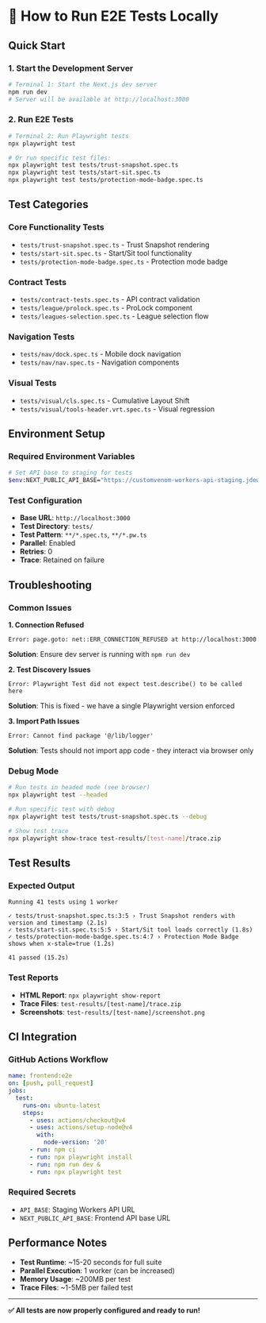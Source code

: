 # 🧪 **How to Run E2E Tests Locally**

## **Quick Start**

### **1. Start the Development Server**

```bash
# Terminal 1: Start the Next.js dev server
npm run dev
# Server will be available at http://localhost:3000
```

### **2. Run E2E Tests**

```bash
# Terminal 2: Run Playwright tests
npx playwright test

# Or run specific test files:
npx playwright test tests/trust-snapshot.spec.ts
npx playwright test tests/start-sit.spec.ts
npx playwright test tests/protection-mode-badge.spec.ts
```

## **Test Categories**

### **Core Functionality Tests**

- `tests/trust-snapshot.spec.ts` - Trust Snapshot rendering
- `tests/start-sit.spec.ts` - Start/Sit tool functionality
- `tests/protection-mode-badge.spec.ts` - Protection mode badge

### **Contract Tests**

- `tests/contract-tests.spec.ts` - API contract validation
- `tests/league/prolock.spec.ts` - ProLock component
- `tests/leagues-selection.spec.ts` - League selection flow

### **Navigation Tests**

- `tests/nav/dock.spec.ts` - Mobile dock navigation
- `tests/nav/nav.spec.ts` - Navigation components

### **Visual Tests**

- `tests/visual/cls.spec.ts` - Cumulative Layout Shift
- `tests/visual/tools-header.vrt.spec.ts` - Visual regression

## **Environment Setup**

### **Required Environment Variables**

```bash
# Set API base to staging for tests
$env:NEXT_PUBLIC_API_BASE="https://customvenom-workers-api-staging.jdewett81.workers.dev"
```

### **Test Configuration**

- **Base URL**: `http://localhost:3000`
- **Test Directory**: `tests/`
- **Test Pattern**: `**/*.spec.ts`, `**/*.pw.ts`
- **Parallel**: Enabled
- **Retries**: 0
- **Trace**: Retained on failure

## **Troubleshooting**

### **Common Issues**

**1. Connection Refused**

```
Error: page.goto: net::ERR_CONNECTION_REFUSED at http://localhost:3000
```

**Solution**: Ensure dev server is running with `npm run dev`

**2. Test Discovery Issues**

```
Error: Playwright Test did not expect test.describe() to be called here
```

**Solution**: This is fixed - we have a single Playwright version enforced

**3. Import Path Issues**

```
Error: Cannot find package '@/lib/logger'
```

**Solution**: Tests should not import app code - they interact via browser only

### **Debug Mode**

```bash
# Run tests in headed mode (see browser)
npx playwright test --headed

# Run specific test with debug
npx playwright test tests/trust-snapshot.spec.ts --debug

# Show test trace
npx playwright show-trace test-results/[test-name]/trace.zip
```

## **Test Results**

### **Expected Output**

```
Running 41 tests using 1 worker

✓ tests/trust-snapshot.spec.ts:3:5 › Trust Snapshot renders with version and timestamp (2.1s)
✓ tests/start-sit.spec.ts:5:5 › Start/Sit tool loads correctly (1.8s)
✓ tests/protection-mode-badge.spec.ts:4:7 › Protection Mode Badge shows when x-stale=true (1.2s)

41 passed (15.2s)
```

### **Test Reports**

- **HTML Report**: `npx playwright show-report`
- **Trace Files**: `test-results/[test-name]/trace.zip`
- **Screenshots**: `test-results/[test-name]/screenshot.png`

## **CI Integration**

### **GitHub Actions Workflow**

```yaml
name: frontend:e2e
on: [push, pull_request]
jobs:
  test:
    runs-on: ubuntu-latest
    steps:
      - uses: actions/checkout@v4
      - uses: actions/setup-node@v4
        with:
          node-version: '20'
      - run: npm ci
      - run: npx playwright install
      - run: npm run dev &
      - run: npx playwright test
```

### **Required Secrets**

- `API_BASE`: Staging Workers API URL
- `NEXT_PUBLIC_API_BASE`: Frontend API base URL

## **Performance Notes**

- **Test Runtime**: ~15-20 seconds for full suite
- **Parallel Execution**: 1 worker (can be increased)
- **Memory Usage**: ~200MB per test
- **Trace Files**: ~1-5MB per failed test

---

**✅ All tests are now properly configured and ready to run!**
